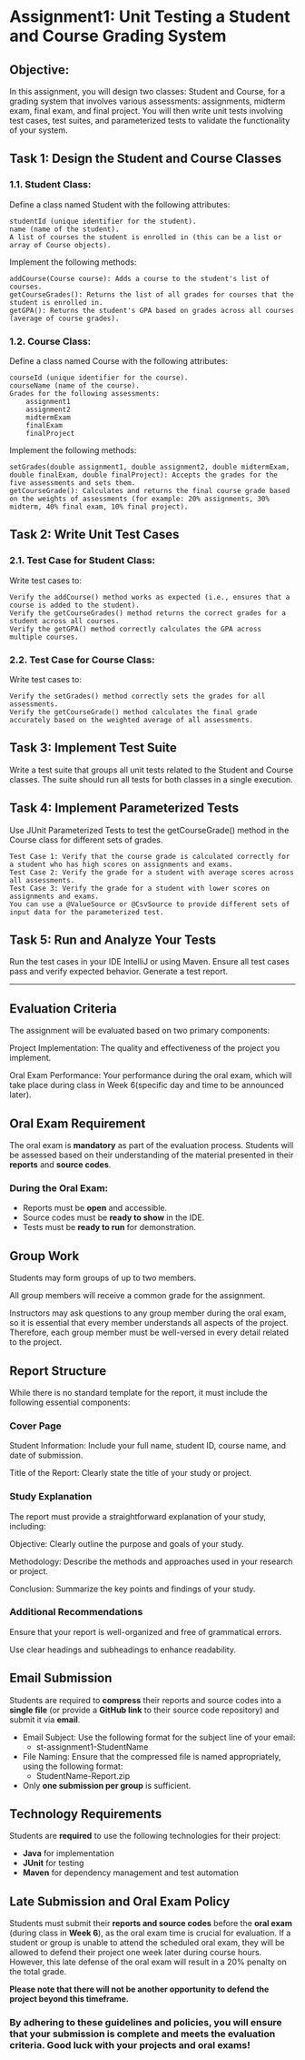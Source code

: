 # Assignment1: Unit Testing a Student and Course Grading System

## Objective:

In this assignment, you will design two classes: Student and Course, for a grading system that involves 
various assessments: assignments, midterm exam, final exam, and final project. 
You will then write unit tests involving test cases, test suites, and parameterized tests 
to validate the functionality of your system.

## Task 1: Design the Student and Course Classes
### 1.1. Student Class:
Define a class named Student with the following attributes:

    studentId (unique identifier for the student).
    name (name of the student).
    A list of courses the student is enrolled in (this can be a list or array of Course objects).

Implement the following methods:

    addCourse(Course course): Adds a course to the student's list of courses.
    getCourseGrades(): Returns the list of all grades for courses that the student is enrolled in.
    getGPA(): Returns the student's GPA based on grades across all courses (average of course grades).

### 1.2. Course Class:
Define a class named Course with the following attributes:

    courseId (unique identifier for the course).
    courseName (name of the course).
    Grades for the following assessments:
        assignment1
        assignment2
        midtermExam
        finalExam
        finalProject


Implement the following methods:

    setGrades(double assignment1, double assignment2, double midtermExam, double finalExam, double finalProject): Accepts the grades for the five assessments and sets them.
    getCourseGrade(): Calculates and returns the final course grade based on the weights of assessments (for example: 20% assignments, 30% midterm, 40% final exam, 10% final project).

## Task 2: Write Unit Test Cases

### 2.1. Test Case for Student Class:
Write test cases to:

    Verify the addCourse() method works as expected (i.e., ensures that a course is added to the student).
    Verify the getCourseGrades() method returns the correct grades for a student across all courses.
    Verify the getGPA() method correctly calculates the GPA across multiple courses.

### 2.2. Test Case for Course Class:
Write test cases to:

    Verify the setGrades() method correctly sets the grades for all assessments.
    Verify the getCourseGrade() method calculates the final grade accurately based on the weighted average of all assessments.

## Task 3: Implement Test Suite

Write a test suite that groups all unit tests related to the Student and Course classes. The suite should run all tests for both classes in a single execution.

## Task 4: Implement Parameterized Tests

Use JUnit Parameterized Tests to test the getCourseGrade() method in the Course class for different sets of grades.

    Test Case 1: Verify that the course grade is calculated correctly for a student who has high scores on assignments and exams.
    Test Case 2: Verify the grade for a student with average scores across all assessments.
    Test Case 3: Verify the grade for a student with lower scores on assignments and exams.
    You can use a @ValueSource or @CsvSource to provide different sets of input data for the parameterized test.

## Task 5: Run and Analyze Your Tests
Run the test cases in your IDE IntelliJ or using Maven.
Ensure all test cases pass and verify expected behavior.
Generate a test report.

---

## Evaluation Criteria
The assignment will be evaluated based on two primary components:

Project Implementation: The quality and effectiveness of the project you implement.

Oral Exam Performance: Your performance during the oral exam, which will take place during class in Week 6(specific day and time to be announced later).

## Oral Exam Requirement

The oral exam is **mandatory** as part of the evaluation process. Students will be assessed based on their understanding of the material presented in their **reports** and **source codes**.

### **During the Oral Exam:**
- Reports must be **open** and accessible.
- Source codes must be **ready to show** in the IDE.
- Tests must be **ready to run** for demonstration.

## Group Work
Students may form groups of up to two members.

All group members will receive a common grade for the assignment.

Instructors may ask questions to any group member during the oral exam, so it is essential that every member understands all aspects of the project. 
Therefore, each group member must be well-versed in every detail related to the project.

## Report Structure
While there is no standard template for the report, it must include the following essential components:

### Cover Page
Student Information: Include your full name, student ID, course name, and date of submission.

Title of the Report: Clearly state the title of your study or project.

### Study Explanation
The report must provide a straightforward explanation of your study, including:

Objective: Clearly outline the purpose and goals of your study.

Methodology: Describe the methods and approaches used in your research or project.

Conclusion: Summarize the key points and findings of your study.

### Additional Recommendations

Ensure that your report is well-organized and free of grammatical errors.

Use clear headings and subheadings to enhance readability.

## Email Submission

Students are required to **compress** their reports and source codes into a **single file** (or provide a **GitHub link** to their source code repository) and submit it via **email**.

* Email Subject: Use the following format for the subject line of your email:
  - st-assignment1-StudentName
* File Naming: Ensure that the compressed file is named appropriately, using the following format:
  - StudentName-Report.zip
* Only **one submission per group** is sufficient.


## Technology Requirements
Students are **required** to use the following technologies for their project:
- **Java** for implementation
- **JUnit** for testing
- **Maven** for dependency management and test automation

## Late Submission and Oral Exam Policy
Students must submit their **reports and source codes** before the **oral exam** (during class in **Week 6**), as the oral exam time is crucial for evaluation.
If a student or group is unable to attend the scheduled oral exam, they will be allowed to defend their project one week later during course hours.
However, this late defense of the oral exam will result in a 20% penalty on the total grade.

**Please note that there will not be another opportunity to defend the project beyond this timeframe.**

### By adhering to these guidelines and policies, you will ensure that your submission is complete and meets the evaluation criteria. Good luck with your projects and oral exams!

